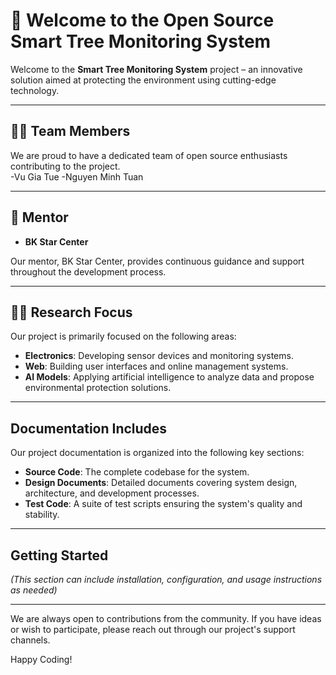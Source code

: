 # 🤗 Welcome to the Open Source Smart Tree Monitoring System

Welcome to the **Smart Tree Monitoring System** project – an innovative solution aimed at protecting the environment using cutting-edge technology.

---

## 🙋‍♀️ Team Members

We are proud to have a dedicated team of open source enthusiasts contributing to the project.  
-Vu Gia Tue
-Nguyen Minh Tuan

---

## 🧙 Mentor

- **BK Star Center**

Our mentor, BK Star Center, provides continuous guidance and support throughout the development process.

---

## 👩‍💻 Research Focus

Our project is primarily focused on the following areas:
- **Electronics**: Developing sensor devices and monitoring systems.
- **Web**: Building user interfaces and online management systems.
- **AI Models**: Applying artificial intelligence to analyze data and propose environmental protection solutions.

---

## Documentation Includes

Our project documentation is organized into the following key sections:
- **Source Code**: The complete codebase for the system.
- **Design Documents**: Detailed documents covering system design, architecture, and development processes.
- **Test Code**: A suite of test scripts ensuring the system's quality and stability.

---

## Getting Started

*(This section can include installation, configuration, and usage instructions as needed)*

---

We are always open to contributions from the community. If you have ideas or wish to participate, please reach out through our project's support channels.

Happy Coding!
